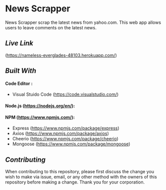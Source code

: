 # News Scrapper 
News Scrapper scrap the latest news from yahoo.com.  This web app allows users to leave comments on the latest news. 

## *Live Link*
(https://nameless-everglades-48103.herokuapp.com/)

## *Built With*

#### Code Editor : 
- Visual Stuido Code (https://code.visualstudio.com/)

#### Node.js (https://nodejs.org/en/):

#### NPM (https://www.npmjs.com/):
- Express (https://www.npmjs.com/package/express)
- Axios (https://www.npmjs.com/package/axios)
- Cheerio (https://www.npmjs.com/package/cheerio)
- Mongoose (https://www.npmjs.com/package/mongoose)

## *Contributing* 
When contributing to this repository, please first discuss the change you wish to make via issue, email, or any other method with the owners of this repository before making a change.  Thank you for your corporation.
